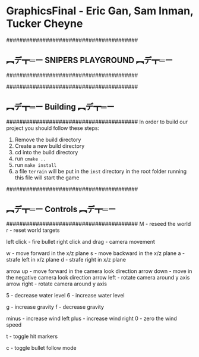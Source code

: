 # GraphicsFinal - Eric Gan, Sam Inman, Tucker Cheyne
########################################
## ︻デ┳═ー SNIPERS PLAYGROUND ︻デ┳═ー ##
########################################


########################################
## ︻デ┳═ー     Building       ︻デ┳═ー ##
########################################
In order to build our project you should
follow these steps:

1) Remove the build directory
2) Create a new build directory
3) cd into the build directory
4) run `cmake ..`
5) run `make install`
6) a file `terrain` will be put in the `inst`
   directory in the root folder running this
   file will start the game

########################################
## ︻デ┳═ー     Controls       ︻デ┳═ー ##
########################################
M - reseed the world
r - reset world targets

left click - fire bullet
right click and drag - camera movement

w - move forward in the x/z plane
s - move backward in the x/z plane
a - strafe left in x/z plane
d - strafe right in x/z plane

arrow up - move forward in the camera look direction
arrow down - move in the negative camera look direction
arrow left - rotate camera around y axis
arrow right - rotate camera around y axis

5 - decrease water level
6 - increase water level

g - increase gravity
f - decrease gravity

minus - increase wind left
plus - increase wind right
0 - zero the wind speed

t - toggle hit markers

c - toggle bullet follow mode
